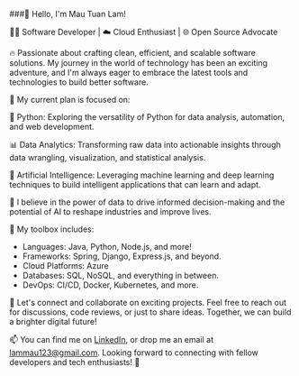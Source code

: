 <!--
**lammau123/lammau123** is a ✨ _special_ ✨ repository because its `README.md` (this file) appears on your GitHub profile.

Here are some ideas to get you started:

- 🔭 I’m currently working on ...
- 🌱 I’m currently learning ...
- 👯 I’m looking to collaborate on ...
- 🤔 I’m looking for help with ...
- 💬 Ask me about ...
- 📫 How to reach me: ...
- 😄 Pronouns: ...
- ⚡ Fun fact: ...
-->

###👋 Hello, I'm Mau Tuan Lam!

👨‍💻 Software Developer | ☁️ Cloud Enthusiast | 🌐 Open Source Advocate

🔥 Passionate about crafting clean, efficient, and scalable software solutions. My journey in the world of technology has been an exciting adventure, and I'm always eager to embrace the latest tools and technologies to build better software.

💼 My current plan is focused on:

🐍 Python: Exploring the versatility of Python for data analysis, automation, and web development.

📊 Data Analytics: Transforming raw data into actionable insights through data wrangling, visualization, and statistical analysis.

🤖 Artificial Intelligence: Leveraging machine learning and deep learning techniques to build intelligent applications that can learn and adapt.

🌟 I believe in the power of data to drive informed decision-making and the potential of AI to reshape industries and improve lives.

🧰 My toolbox includes:

- Languages: Java, Python, Node.js, and more!
- Frameworks: Spring, Django, Express.js, and beyond.
- Cloud Platforms: Azure
- Databases: SQL, NoSQL, and everything in between.
- DevOps: CI/CD, Docker, Kubernetes, and more.
  
🤝 Let's connect and collaborate on exciting projects. Feel free to reach out for discussions, code reviews, or just to share ideas. Together, we can build a brighter digital future!

📫 You can find me on [LinkedIn]([https://www.linkedin.com/in/yourname](https://www.linkedin.com/in/mau-lam-569911170/)), or drop me an email at lammau123@gmail.com. Looking forward to connecting with fellow developers and tech enthusiasts! 🚀
